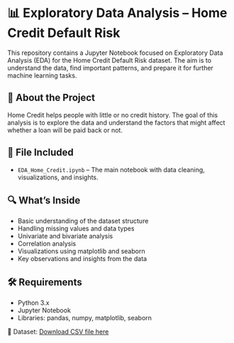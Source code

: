 # 📊 Exploratory Data Analysis – Home Credit Default Risk

This repository contains a Jupyter Notebook focused on Exploratory Data Analysis (EDA) for the Home Credit Default Risk dataset. The aim is to understand the data, find important patterns, and prepare it for further machine learning tasks.

## 🧾 About the Project

Home Credit helps people with little or no credit history. The goal of this analysis is to explore the data and understand the factors that might affect whether a loan will be paid back or not.

## 📂 File Included

- `EDA_Home_Credit.ipynb` – The main notebook with data cleaning, visualizations, and insights.

## 🔍 What’s Inside

- Basic understanding of the dataset structure
- Handling missing values and data types
- Univariate and bivariate analysis
- Correlation analysis
- Visualizations using matplotlib and seaborn
- Key observations and insights from the data

## 🛠 Requirements

- Python 3.x
- Jupyter Notebook
- Libraries: pandas, numpy, matplotlib, seaborn

📂 Dataset: [Download CSV file here](https://drive.google.com/drive/folders/1XJD1hnqmcCt87EK7Hr1jUNbVzcTqC_gN?usp=drive_link)

